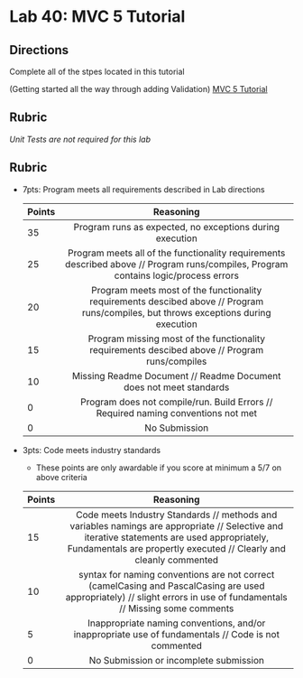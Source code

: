 # Lab 40: MVC 5 Tutorial

## Directions
Complete all of the stpes located in this tutorial 

(Getting started all the way through adding Validation)
[MVC 5 Tutorial](https://docs.microsoft.com/en-us/aspnet/mvc/overview/getting-started/introduction/getting-started)

## Rubric
*Unit Tests are not required for this lab*

## Rubric
- 7pts: Program meets all requirements described in Lab directions

	Points  | Reasoning | 
	 ------------ | :-----------: | 
	35       | Program runs as expected, no exceptions during execution |
	25       | Program meets all of the functionality requirements described above // Program runs/compiles, Program contains logic/process errors|
	20       | Program meets most of the functionality requirements descibed above // Program runs/compiles, but throws exceptions during execution |
	15       | Program missing most of the functionality requirements descibed above // Program runs/compiles |
	10       | Missing Readme Document // Readme Document does not meet standards |
	0       | Program does not compile/run. Build Errors // Required naming conventions not met |
	0       | No Submission |

- 3pts: Code meets industry standards
	- These points are only awardable if you score at minimum a 5/7 on above criteria

	Points  | Reasoning | 
	 ------------ | :-----------: | 
	15      | Code meets Industry Standards // methods and variables namings are appropriate // Selective and iterative statements are used appropriately, Fundamentals are propertly executed // Clearly and cleanly commented |
	10       | syntax for naming conventions are not correct (camelCasing and PascalCasing are used appropriately) // slight errors in use of fundamentals // Missing some comments |
	5       | Inappropriate naming conventions, and/or inappropriate use of fundamentals // Code is not commented  |
	0       | No Submission or incomplete submission |

